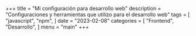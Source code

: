 +++
title = "Mi configuración para desarrollo web"
description = "Configuraciones y herramientas que utilizo para el desarrollo web"
tags = [
    "javascript",
    "npm",
]
date = "2023-02-08"
categories = [
    "Frontend",
    "Desarrollo",
]
menu = "main"
+++